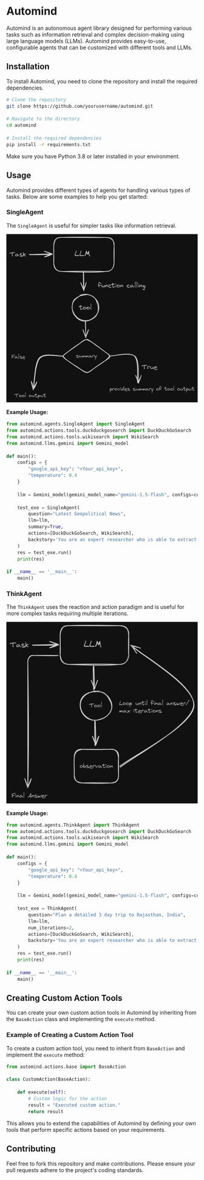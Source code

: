 # Automind

Automind is an autonomous agent library designed for performing various tasks such as information retrieval and complex decision-making using large language models (LLMs). Automind provides easy-to-use, configurable agents that can be customized with different tools and LLMs.

## Installation

To install Automind, you need to clone the repository and install the required dependencies.

```bash
# Clone the repository
git clone https://github.com/yourusername/automind.git

# Navigate to the directory
cd automind

# Install the required dependencies
pip install -r requirements.txt
```

Make sure you have Python 3.8 or later installed in your environment.

## Usage

Automind provides different types of agents for handling various types of tasks. Below are some examples to help you get started:

### SingleAgent

The `SingleAgent` is useful for simpler tasks like information retrieval.

![SingleAgent](https://github.com/BhavyaBhola/Automind/blob/main/img/single%20agent.png)

**Example Usage:**

```python
from automind.agents.SingleAgent import SingleAgent
from automind.actions.tools.duckduckgosearch import DuckDuckGoSearch
from automind.actions.tools.wikisearch import WikiSearch
from automind.llms.gemini import Gemini_model

def main():
    configs = {
        "google_api_key": "<Your_api_key>",
        "temperature": 0.4
    }

    llm = Gemini_model(gemini_model_name="gemini-1.5-flash", configs=configs)

    test_exe = SingleAgent(
        question="Latest Geopolitical News",
        llm=llm,
        summary=True,
        actions=[DuckDuckGoSearch, WikiSearch],
        backstory='You are an expert researcher who is able to extract the relevant information'
    )
    res = test_exe.run()
    print(res)

if __name__ == '__main__':
    main()
```

### ThinkAgent

The `ThinkAgent` uses the reaction and action paradigm and is useful for more complex tasks requiring multiple iterations.

![ThinkAgent](https://github.com/BhavyaBhola/Automind/blob/main/img/think%20agent.png)

**Example Usage:**

```python
from automind.agents.ThinkAgent import ThinkAgent
from automind.actions.tools.duckduckgosearch import DuckDuckGoSearch
from automind.actions.tools.wikisearch import WikiSearch
from automind.llms.gemini import Gemini_model

def main():
    configs = {
        "google_api_key": "<Your_api_key>",
        "temperature": 0.4
    }

    llm = Gemini_model(gemini_model_name="gemini-1.5-flash", configs=configs)

    test_exe = ThinkAgent(
        question="Plan a detailed 3 day trip to Rajasthan, India",
        llm=llm,
        num_iterations=2,
        actions=[DuckDuckGoSearch, WikiSearch],
        backstory='You are an expert researcher who is able to extract the relevant information'
    )
    res = test_exe.run()
    print(res)

if __name__ == '__main__':
    main()
```

## Creating Custom Action Tools

You can create your own custom action tools in Automind by inheriting from the `BaseAction` class and implementing the `execute` method.

### Example of Creating a Custom Action Tool

To create a custom action tool, you need to inherit from `BaseAction` and implement the `execute` method:

```python
from automind.actions.base import BaseAction

class CustomAction(BaseAction):

    def execute(self):
        # Custom logic for the action
        result = "Executed custom action."
        return result
```

This allows you to extend the capabilities of Automind by defining your own tools that perform specific actions based on your requirements.

## Contributing

Feel free to fork this repository and make contributions. Please ensure your pull requests adhere to the project's coding standards.
